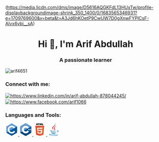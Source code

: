 (https://media.licdn.com/dms/image/D5616AQGKFdL13HUxTw/profile-displaybackgroundimage-shrink_350_1400/0/1683565346931?e=1709769600&v=beta&t=A3Jd6hKOetP9CwUW7D0gXnwFYPlCsF-Alvx6vbi__sA)

<h1 align="center">Hi 👋, I'm Arif Abdullah</h1>
<h3 align="center">A passionate learner</h3>

<p align="left"> <img src="https://komarev.com/ghpvc/?username=arif4651&label=Profile%20views&color=0e75b6&style=flat" alt="arif4651" /> </p>

<h3 align="left">Connect with me:</h3>
<p align="left">
<a href="https://linkedin.com/in/https://www.linkedin.com/in/arif-abdullah-878044245/" target="blank"><img align="center" src="https://raw.githubusercontent.com/rahuldkjain/github-profile-readme-generator/master/src/images/icons/Social/linked-in-alt.svg" alt="https://www.linkedin.com/in/arif-abdullah-878044245/" height="30" width="40" /></a>
<a href="https://fb.com/https://www.facebook.com/arif1066" target="blank"><img align="center" src="https://raw.githubusercontent.com/rahuldkjain/github-profile-readme-generator/master/src/images/icons/Social/facebook.svg" alt="https://www.facebook.com/arif1066" height="30" width="40" /></a>
</p>

<h3 align="left">Languages and Tools:</h3>
<p align="left"> <a href="https://www.cprogramming.com/" target="_blank" rel="noreferrer"> <img src="https://raw.githubusercontent.com/devicons/devicon/master/icons/c/c-original.svg" alt="c" width="40" height="40"/> </a> <a href="https://www.w3schools.com/cpp/" target="_blank" rel="noreferrer"> <img src="https://raw.githubusercontent.com/devicons/devicon/master/icons/cplusplus/cplusplus-original.svg" alt="cplusplus" width="40" height="40"/> </a> <a href="https://www.w3.org/html/" target="_blank" rel="noreferrer"> <img src="https://raw.githubusercontent.com/devicons/devicon/master/icons/html5/html5-original-wordmark.svg" alt="html5" width="40" height="40"/> </a> <a href="https://www.java.com" target="_blank" rel="noreferrer"> <img src="https://raw.githubusercontent.com/devicons/devicon/master/icons/java/java-original.svg" alt="java" width="40" height="40"/> </a> </p>
